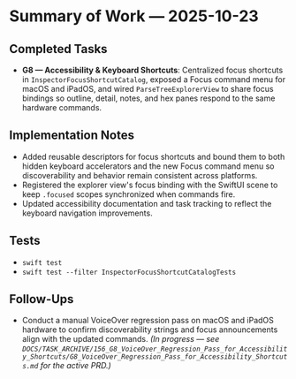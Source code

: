 # Summary of Work — 2025-10-23

## Completed Tasks
- **G8 — Accessibility & Keyboard Shortcuts**: Centralized focus shortcuts in `InspectorFocusShortcutCatalog`, exposed a Focus command menu for macOS and iPadOS, and wired `ParseTreeExplorerView` to share focus bindings so outline, detail, notes, and hex panes respond to the same hardware commands.

## Implementation Notes
- Added reusable descriptors for focus shortcuts and bound them to both hidden keyboard accelerators and the new Focus command menu so discoverability and behavior remain consistent across platforms.
- Registered the explorer view's focus binding with the SwiftUI scene to keep `.focused` scopes synchronized when commands fire.
- Updated accessibility documentation and task tracking to reflect the keyboard navigation improvements.

## Tests
- `swift test`
- `swift test --filter InspectorFocusShortcutCatalogTests`

## Follow-Ups
- Conduct a manual VoiceOver regression pass on macOS and iPadOS hardware to confirm discoverability strings and focus announcements align with the updated commands. *(In progress — see `DOCS/TASK_ARCHIVE/156_G8_VoiceOver_Regression_Pass_for_Accessibility_Shortcuts/G8_VoiceOver_Regression_Pass_for_Accessibility_Shortcuts.md` for the active PRD.)*
